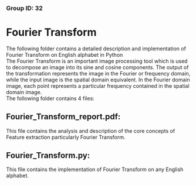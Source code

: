 ### Group ID: 32
# Fourier Transform

The following folder contains a detailed description and implementation of Fourier Transform on English alphabet in Python  
The Fourier Transform is an important image processing tool which is used to decompose an image into its sine and cosine components. The output of the transformation represents the image in the Fourier or frequency domain, while the input image is the spatial domain equivalent. In the Fourier domain image, each point represents a particular frequency contained in the spatial domain image.  
The following folder contains 4 files:
## Fourier_Transform_report.pdf:
This file contains the analysis and description of the core concepts of Feature extraction particularly Fourier Transform.
## Fourier_Transform.py:
This file contains the implementation of Fourier Transform on any English alphabet. 

